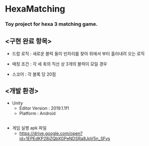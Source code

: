 # HexaMatching

### Toy project for hexa 3 matching game.


## <구현 완료 항목>

* 드랍 로직 : 새로운 블럭 들이 빈자리를 찾아 위에서 부터 흘러내려 오는 로직

* 매칭 조건 : 각 세 축의 직선 상 3개의 블럭이 모일 경우

* 스코어 : 각 블록 당 20점


## <개발 환경>

* Unity
	* Editor Version : 2019.1.1f1
	* Platform : Android


## <Link>
* 게임 실행 apk 파일
	* https://drive.google.com/open?id=1EPEdKP28iZQbXGPeNDSRa8JpV5n_SFvs
